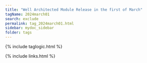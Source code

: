 ```yaml
---
title: "Well Architected Module Release in the first of March"
tagName: 2024march01
search: exclude
permalink: tag_2024march01.html
sidebar: mydoc_sidebar
folder: tags
---
```

{% include taglogic.html %}

{% include links.html %}
